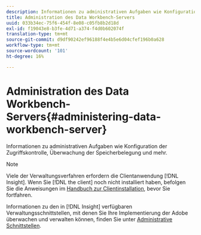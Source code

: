 ```yaml
---
description: Informationen zu administrativen Aufgaben wie Konfiguration der Zugriffskontrolle, Überwachung der Speicherbelegung und mehr.
title: Administration des Data Workbench-Servers
uuid: 033b34ec-75f6-454f-8e08-c05fb8b2d18d
exl-id: f19043e8-b3fe-4d71-a374-f4d0b602074f
translation-type: tm+mt
source-git-commit: d9df90242ef96188f4e4b5e6d04cfef196b0a628
workflow-type: tm+mt
source-wordcount: '101'
ht-degree: 16%

---
```


# Administration des Data Workbench-Servers{#administering-data-workbench-server}

Informationen zu administrativen Aufgaben wie Konfiguration der Zugriffskontrolle, Überwachung der Speicherbelegung und mehr.

>[!NOTE]
>
>Viele der Verwaltungsverfahren erfordern die Clientanwendung [!DNL Insight]. Wenn Sie [!DNL the client] noch nicht installiert haben, befolgen Sie die Anweisungen im [Handbuch zur Clientinstallation](https://docs.adobe.com/content/help/de-DE/data-workbench/using/install/c-data-workbench-client-install.html), bevor Sie fortfahren.

Informationen zu den in [!DNL Insight] verfügbaren Verwaltungsschnittstellen, mit denen Sie Ihre Implementierung der Adobe überwachen und verwalten können, finden Sie unter [Administrative Schnittstellen](https://docs.adobe.com/content/help/en/data-workbench/using/client/t-open-ins.html#Administrative_Interfaces).
